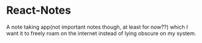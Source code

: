 # React-Notes
A note taking app(not important notes though, at least for now??) which I want it to freely roam on the internet instead of lying obscure on my system.
